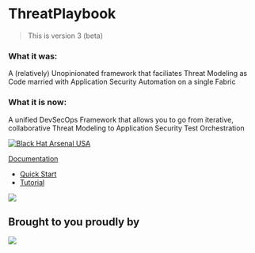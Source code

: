 # ThreatPlaybook

> This is version 3 (beta)

### What it was: 
A (relatively) Unopinionated framework that faciliates Threat Modeling as Code married with Application Security Automation on a single Fabric

### What it is now: 
A unified DevSecOps Framework that allows you to go from iterative, collaborative Threat Modeling to Application Security Test Orchestration

[![Black Hat Arsenal USA](https://rawgit.com/toolswatch/badges/master/arsenal/usa/2018.svg)](https://www.blackhat.com/us-18/arsenal/schedule/index.html#threatplaybook-11697)


[Documentation](https://threatplaybook.netlify.app)

* [Quick Start](https://threatplaybook.netlify.app/docs/installation)
* [Tutorial](https://threatplaybook.netlify.app/docs/tutorial)


![](img/tp-logo.png)

## Brought to you proudly by
![](img/we45logo.jpg)